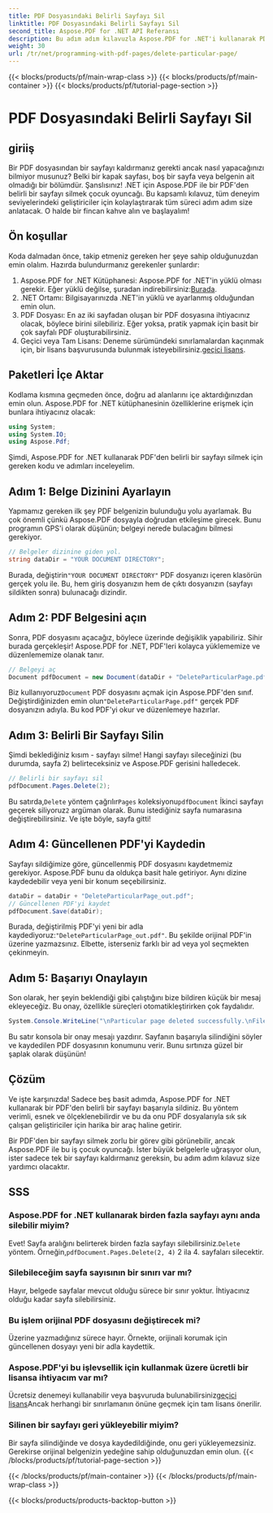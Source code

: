 ```yaml
---
title: PDF Dosyasındaki Belirli Sayfayı Sil
linktitle: PDF Dosyasındaki Belirli Sayfayı Sil
second_title: Aspose.PDF for .NET API Referansı
description: Bu adım adım kılavuzla Aspose.PDF for .NET'i kullanarak PDF dosyasından belirli bir sayfayı nasıl sileceğinizi öğrenin.
weight: 30
url: /tr/net/programming-with-pdf-pages/delete-particular-page/
---
```


{{< blocks/products/pf/main-wrap-class >}}
{{< blocks/products/pf/main-container >}}
{{< blocks/products/pf/tutorial-page-section >}}

# PDF Dosyasındaki Belirli Sayfayı Sil

## giriiş

Bir PDF dosyasından bir sayfayı kaldırmanız gerekti ancak nasıl yapacağınızı bilmiyor musunuz? Belki bir kapak sayfası, boş bir sayfa veya belgenin ait olmadığı bir bölümdür. Şanslısınız! .NET için Aspose.PDF ile bir PDF'den belirli bir sayfayı silmek çocuk oyuncağı. Bu kapsamlı kılavuz, tüm deneyim seviyelerindeki geliştiriciler için kolaylaştırarak tüm süreci adım adım size anlatacak. O halde bir fincan kahve alın ve başlayalım!

## Ön koşullar

Koda dalmadan önce, takip etmeniz gereken her şeye sahip olduğunuzdan emin olalım. Hazırda bulundurmanız gerekenler şunlardır:

1. Aspose.PDF for .NET Kütüphanesi: Aspose.PDF for .NET'in yüklü olması gerekir. Eğer yüklü değilse, şuradan indirebilirsiniz:[Burada](https://releases.aspose.com/pdf/net/).
2. .NET Ortamı: Bilgisayarınızda .NET'in yüklü ve ayarlanmış olduğundan emin olun.
3. PDF Dosyası: En az iki sayfadan oluşan bir PDF dosyasına ihtiyacınız olacak, böylece birini silebiliriz. Eğer yoksa, pratik yapmak için basit bir çok sayfalı PDF oluşturabilirsiniz.
4.  Geçici veya Tam Lisans: Deneme sürümündeki sınırlamalardan kaçınmak için, bir lisans başvurusunda bulunmak isteyebilirsiniz.[geçici lisans](https://purchase.aspose.com/temporary-license/).

## Paketleri İçe Aktar

Kodlama kısmına geçmeden önce, doğru ad alanlarını içe aktardığınızdan emin olun. Aspose.PDF for .NET kütüphanesinin özelliklerine erişmek için bunlara ihtiyacınız olacak:

```csharp
using System;
using System.IO;
using Aspose.Pdf;
```

Şimdi, Aspose.PDF for .NET kullanarak PDF'den belirli bir sayfayı silmek için gereken kodu ve adımları inceleyelim.

## Adım 1: Belge Dizinini Ayarlayın

Yapmamız gereken ilk şey PDF belgenizin bulunduğu yolu ayarlamak. Bu çok önemli çünkü Aspose.PDF dosyayla doğrudan etkileşime girecek. Bunu programın GPS'i olarak düşünün; belgeyi nerede bulacağını bilmesi gerekiyor.

```csharp
// Belgeler dizinine giden yol.
string dataDir = "YOUR DOCUMENT DIRECTORY";
```

 Burada, değiştirin`"YOUR DOCUMENT DIRECTORY"` PDF dosyanızı içeren klasörün gerçek yolu ile. Bu, hem giriş dosyanızın hem de çıktı dosyanızın (sayfayı sildikten sonra) bulunacağı dizindir.

## Adım 2: PDF Belgesini açın

Sonra, PDF dosyasını açacağız, böylece üzerinde değişiklik yapabiliriz. Sihir burada gerçekleşir! Aspose.PDF for .NET, PDF'leri kolayca yüklememize ve düzenlememize olanak tanır.

```csharp
// Belgeyi aç
Document pdfDocument = new Document(dataDir + "DeleteParticularPage.pdf");
```


 Biz kullanıyoruz`Document` PDF dosyasını açmak için Aspose.PDF'den sınıf. Değiştirdiğinizden emin olun`"DeleteParticularPage.pdf"` gerçek PDF dosyanızın adıyla. Bu kod PDF'yi okur ve düzenlemeye hazırlar.

## Adım 3: Belirli Bir Sayfayı Silin

Şimdi beklediğiniz kısım - sayfayı silme! Hangi sayfayı sileceğinizi (bu durumda, sayfa 2) belirteceksiniz ve Aspose.PDF gerisini halledecek.

```csharp
// Belirli bir sayfayı sil
pdfDocument.Pages.Delete(2);
```


Bu satırda,`Delete` yöntem çağrılır`Pages` koleksiyonu`pdfDocument` İkinci sayfayı geçerek siliyoruz`2` argüman olarak. Bunu istediğiniz sayfa numarasına değiştirebilirsiniz. Ve işte böyle, sayfa gitti!

## Adım 4: Güncellenen PDF'yi Kaydedin

Sayfayı sildiğimize göre, güncellenmiş PDF dosyasını kaydetmemiz gerekiyor. Aspose.PDF bunu da oldukça basit hale getiriyor. Aynı dizine kaydedebilir veya yeni bir konum seçebilirsiniz.

```csharp
dataDir = dataDir + "DeleteParticularPage_out.pdf";
// Güncellenen PDF'yi kaydet
pdfDocument.Save(dataDir);
```


 Burada, değiştirilmiş PDF'yi yeni bir adla kaydediyoruz:`"DeleteParticularPage_out.pdf"`. Bu şekilde orijinal PDF'in üzerine yazmazsınız. Elbette, isterseniz farklı bir ad veya yol seçmekten çekinmeyin.

## Adım 5: Başarıyı Onaylayın

Son olarak, her şeyin beklendiği gibi çalıştığını bize bildiren küçük bir mesaj ekleyeceğiz. Bu onay, özellikle süreçleri otomatikleştirirken çok faydalıdır.

```csharp
System.Console.WriteLine("\nParticular page deleted successfully.\nFile saved at " + dataDir);
```


Bu satır konsola bir onay mesajı yazdırır. Sayfanın başarıyla silindiğini söyler ve kaydedilen PDF dosyasının konumunu verir. Bunu sırtınıza güzel bir şaplak olarak düşünün!

## Çözüm

Ve işte karşınızda! Sadece beş basit adımda, Aspose.PDF for .NET kullanarak bir PDF'den belirli bir sayfayı başarıyla sildiniz. Bu yöntem verimli, esnek ve ölçeklenebilirdir ve bu da onu PDF dosyalarıyla sık sık çalışan geliştiriciler için harika bir araç haline getirir.

Bir PDF'den bir sayfayı silmek zorlu bir görev gibi görünebilir, ancak Aspose.PDF ile bu iş çocuk oyuncağı. İster büyük belgelerle uğraşıyor olun, ister sadece tek bir sayfayı kaldırmanız gereksin, bu adım adım kılavuz size yardımcı olacaktır.

## SSS

### Aspose.PDF for .NET kullanarak birden fazla sayfayı aynı anda silebilir miyim?
 Evet! Sayfa aralığını belirterek birden fazla sayfayı silebilirsiniz.`Delete` yöntem. Örneğin,`pdfDocument.Pages.Delete(2, 4)` 2 ila 4. sayfaları silecektir.

### Silebileceğim sayfa sayısının bir sınırı var mı?
Hayır, belgede sayfalar mevcut olduğu sürece bir sınır yoktur. İhtiyacınız olduğu kadar sayfa silebilirsiniz.

### Bu işlem orijinal PDF dosyasını değiştirecek mi?
Üzerine yazmadığınız sürece hayır. Örnekte, orijinali korumak için güncellenen dosyayı yeni bir adla kaydettik.

### Aspose.PDF'yi bu işlevsellik için kullanmak üzere ücretli bir lisansa ihtiyacım var mı?
 Ücretsiz denemeyi kullanabilir veya başvuruda bulunabilirsiniz[geçici lisans](https://purchase.aspose.com/temporary-license/)Ancak herhangi bir sınırlamanın önüne geçmek için tam lisans önerilir.

### Silinen bir sayfayı geri yükleyebilir miyim?
Bir sayfa silindiğinde ve dosya kaydedildiğinde, onu geri yükleyemezsiniz. Gerekirse orijinal belgenizin yedeğine sahip olduğunuzdan emin olun.
{{< /blocks/products/pf/tutorial-page-section >}}

{{< /blocks/products/pf/main-container >}}
{{< /blocks/products/pf/main-wrap-class >}}

{{< blocks/products/products-backtop-button >}}

